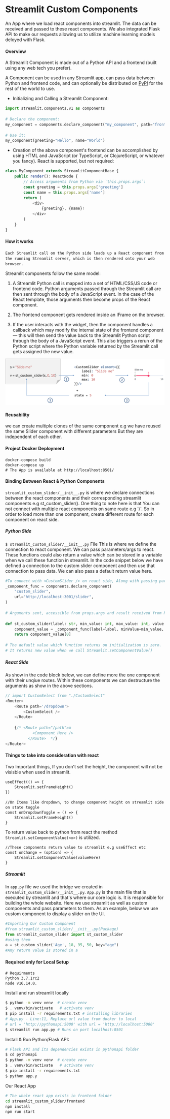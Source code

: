 # Streamlit Custom Components

An App where we load react components into streamlit. The data can be received and passed to these react components. We also integrated Flask API to make our requests allowing us to utilize machine learning models deloyed with Flask.

#### Overview

A Streamlit Component is made out of a Python API and a frontend (built using any web tech you prefer).

A Component can be used in any Streamlit app, can pass data between Python and frontend code, and can optionally be distributed on [PyPI](https://pypi.org/) for the rest of the world to use.

-   Initializing and Calling a Streamlit Component:

```python
import streamlit.components.v1 as components

# Declare the component:
my_component = components.declare_component("my_component", path="frontend/build")

# Use it:
my_component(greeting="Hello", name="World")
```

-   Creation of the above component's frontend can be accomplished by using HTML and JavaScript (or TypeScript, or ClojureScript, or whatever you fancy). React is supported, but not required:

```typescript
class MyComponent extends StreamlitComponentBase {
    public render(): ReactNode {
        // Access arguments from Python via `this.props.args`:
        const greeting = this.props.args['greeting']
        const name = this.props.args['name']
        return (
            <div>
                {greeting}, {name}!
            </div>
        )
    }
}
```

#### How it works

`Each Streamlit call on the Python side loads up a React component from the running Streamlit server, which is then rendered onto your web browser.`

Streamlit components follow the same model:

1. A Streamlit Python call is mapped into a set of HTML/CSS/JS code or frontend code. Python arguments passed through the Streamlit call are then sent through the body of a JavaScript event. In the case of the React template, those arguments then become props of the React component.

2. The frontend component gets rendered inside an IFrame on the browser.

3. If the user interacts with the widget, then the component handles a callback which may modify the internal state of the frontend component — this will then send the value back to the Streamlit Python script through the body of a JavaScript event. This also triggers a rerun of the Python script where the Python variable returned by the Streamlit call gets assigned the new value.

![Overview](./Images/Overview.png)

#### Reusability

we can create multiple clones of the same component e.g we have reused the same Slider component with different parameters But they are independent of each other.

#### Project Docker Deployment

```
docker-compose build
docker-compose up
# The App is available at http://localhost:8501/
```

#### Binding Between React & Python Components

`streamlit_custom_slider/__init__.py` is where we declare connections between the react components and their corresponding streamlit components e.g st_custom_slider().
One thing to note here is that You can not connect with multiple react components on same route e.g '/'. So in order to load more than one component, create different route for each component on react side.

##### Python Side

`$ streamlit_custom_slider/__init__.py` File
This is where we define the connection to react component. We can pass parameters/args to react. These functions could also return a value which can be stored in a variable when we call these function in streamlit. In the code snippet below we have defined a connection to the custom slider component and then use that connection to pass data. We can also pass a default return value here.

```python
#To connect with <CustomSlider /> on react side, Along with passing parameters/args this is how we do it,
_component_func = components.declare_component(
    "custom_slider",
    url="http://localhost:3001/slider",
)

# Arguments sent, accessible from props.args and result received from React component,

def st_custom_slider(label: str, min_value: int, max_value: int, value: int = 0, key=None) -> int:
    component_value = _component_func(label=label, minValue=min_value, maxValue=max_value, initialValue=[value], key=key, *default=[value]*)
    return component_value[0]

# The default value which function returns on initialization is zero.
# It returns new value when we call Streamlit.setComponentValue()
```

##### React Side

As show in the code block below, we can define more the one component with their unqiue routes. Within these components we can destructure the arguments as show in the above sections.

```javascript
// import CustomSelect from "./CustomSelect"
<Router>
    <Route path='/dropdown'>
        <CustomSelect />
    </Route>

    {/* <Route path="/path">m 
            <Component Here />
          </Route>  */}
</Router>
```

#### Things to take into consideration with react

Two Important things, If you don't set the height, the component will not be visisble when used in streamlit.

```
useEffect(() => {
    Streamlit.setFrameHeight()
})

//On Items like dropdown, to change component height on streamlit side on state toggle
const onDropdownToggle = () => {
    Streamlit.setFrameHeight()
}
```

To return value back to python from react the method `Streamlit.setComponentValue(<x>)` is utilized.
```
//These components return value to streamlit e.g useEffect etc
const onChange = (option) => {
    Streamlit.setComponentValue(valueHere)
}
```

##### Streamlit

In `app.py` file we used the bridge we created in `streamlit_custom_slider/__init__.py`. `App.py` is the main file that is executed by streamlit and that's where our core logic is. It is responsible for building the whole website. Here we use streamlit as well as custom components and pass parameters to them. As an example, below we use custom component to display a slider on the UI.

```python
#Importing Our Custom Component
#from streamlit_custom_slider/__init__.py(Package)
from streamlit_custom_slider import st_custom_slider
#using them
a = st_custom_slider('Age', 18, 95, 50, key="age")
#Any return value is stored in a
```

#### Required only for Local Setup

```
# Requirments
Python 3.7.1rc2
node v16.14.0.
```

Install and run streamlit locally

```bash
$ python -m venv venv  # create venv
$ . venv/bin/activate   # activate venv
$ pip install -r requirements.txt # installing libraries
# App.py - Line:11, Replace url value from docker to local
# url = 'http://pythonapi:5000' with url = 'http://localhost:5000'
$ streamlit run app.py # Runs on port localhost:8501
```

Install & Run Python/Flask API:

```bash
# Flask API and its dependencies exists in pythonapi folder
$ cd pythonapi
$ python -m venv venv  # create venv
$ . venv/bin/activate   # activate venv
$ pip install -r requirements.txt
$ python app.y
```

Our React App

```bash
# The whole react app exists in frontend folder
cd streamlit_custom_slider/frontend
npm install
npm run start
```
